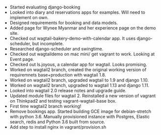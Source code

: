- Started evaluating django-booking
- Looked into diary and reservations apps for examples. Will need to implement on own.
- Designed requirements for booking and data models.
- Added page for Wynee Myanmar and her experience page on the demo site.
- Checked out wagtail-bakery-demo-with-calendar app. It uses django-scheduler, but incomplete.
- Researched django-scheduler and swingtime.
- Checked out wagtaildemo on mac mini/ get vagrant to work. Looking at Event page.    
- Checked out ls.joyous, a calendar app for wagtail. Looks promising.
- Worked on wagtail2 branch, created the original working version of requiremnets base+production with wagtail 1.8.
- Worked on wagtail2 branch, upgraded wagtail to 1.9 and django 1.10.
- Worked on wagtail2 branch, upgraded to wagtail 1.13 and django 1.11.
- Looked into wagtail 2.0 release notes and upgrade guide.
- Updated module files for wagtail 2. Reinstalled a new version of vagrant on Thinkpad2 and testing vagrant-wagtail-base box.
- First time wagtail2 branch working!
- Remove bookings app. Started building GCE image for debian-stretch with python 3.6. Manually provisioned instance with Postgres, Elastic search, redis and Python 3.6 built from source.
- Add step to install nginx in vagrant/provision.sh
